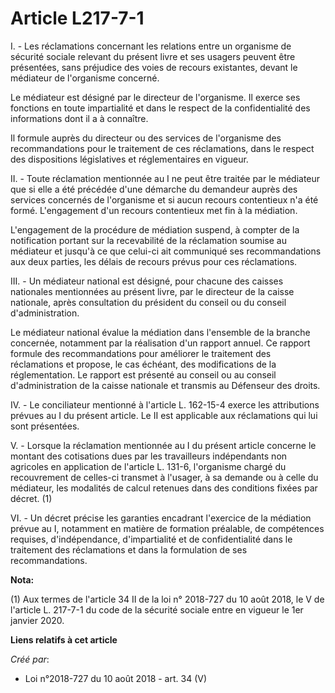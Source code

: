 # Article L217-7-1

I. - Les réclamations concernant les relations entre un organisme de sécurité sociale relevant du présent livre et ses
usagers peuvent être présentées, sans préjudice des voies de recours existantes, devant le médiateur de l'organisme concerné.

Le médiateur est désigné par le directeur de l'organisme. Il exerce ses fonctions en toute impartialité et dans le respect de
la confidentialité des informations dont il a à connaître.

Il formule auprès du directeur ou des services de l'organisme des recommandations pour le traitement de ces réclamations,
dans le respect des dispositions législatives et réglementaires en vigueur.

II. - Toute réclamation mentionnée au I ne peut être traitée par le médiateur que si elle a été précédée d'une démarche du
demandeur auprès des services concernés de l'organisme et si aucun recours contentieux n'a été formé. L'engagement d'un
recours contentieux met fin à la médiation.

L'engagement de la procédure de médiation suspend, à compter de la notification portant sur la recevabilité de la réclamation
soumise au médiateur et jusqu'à ce que celui-ci ait communiqué ses recommandations aux deux parties, les délais de recours
prévus pour ces réclamations.

III. - Un médiateur national est désigné, pour chacune des caisses nationales mentionnées au présent livre, par le directeur
de la caisse nationale, après consultation du président du conseil ou du conseil d'administration.

Le médiateur national évalue la médiation dans l'ensemble de la branche concernée, notamment par la réalisation d'un rapport
annuel. Ce rapport formule des recommandations pour améliorer le traitement des réclamations et propose, le cas échéant, des
modifications de la réglementation. Le rapport est présenté au conseil ou au conseil d'administration de la caisse nationale
et transmis au Défenseur des droits.

IV. - Le conciliateur mentionné à l'article L. 162-15-4 exerce les attributions prévues au I du présent article. Le II est
applicable aux réclamations qui lui sont présentées.

V. - Lorsque la réclamation mentionnée au I du présent article concerne le montant des cotisations dues par les travailleurs
indépendants non agricoles en application de l'article L. 131-6, l'organisme chargé du recouvrement de celles-ci transmet à
l'usager, à sa demande ou à celle du médiateur, les modalités de calcul retenues dans des conditions fixées par décret. (1)

VI. - Un décret précise les garanties encadrant l'exercice de la médiation prévue au I, notamment en matière de formation
préalable, de compétences requises, d'indépendance, d'impartialité et de confidentialité dans le traitement des réclamations
et dans la formulation de ses recommandations.

**Nota:**

(1) Aux termes de l'article 34 II de la loi n° 2018-727 du 10 août 2018, le V de l'article L. 217-7-1 du code de la sécurité
sociale entre en vigueur le 1er janvier 2020.

**Liens relatifs à cet article**

_Créé par_:

  - Loi n°2018-727 du 10 août 2018 - art. 34 (V)
